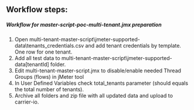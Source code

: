 ## Workflow steps:
##### Workflow for master-script-poc-multi-tenant.jmx preparation
1. Open multi-tenant-master-script\jmeter-supported-data\tenants_credentials.csv and add tenant credentials by template. One row for one tenant.
2. Add all test data to multi-tenant-master-script\jmeter-supported-data\[tenantId] folder.
3. Edit multi-tenant-master-script.jmx to disable/enable needed Thread Groups (flows) in jMeter tool
4. In User Defined Variables check total_tenants parameter (should equals the total number of tenants).
5. Archive all folders and zip file with all updated data and upload to carrier-io.